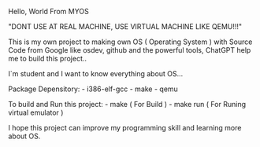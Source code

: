 Hello, World From MYOS

"DONT USE AT REAL MACHINE, USE VIRTUAL MACHINE LIKE QEMU!!!"

This is my own project to making own OS ( Operating System ) with Source Code from Google like osdev, github and the powerful tools, ChatGPT help me to build this project..

I`m student and I want to know everything about OS...

Package Depensitory:
    - i386-elf-gcc
    - make
    - qemu

To build and Run this project:
    - make ( For Build )
    - make run ( For Runing virtual emulator )

I hope this project can improve my programming skill and learning more about OS.


